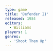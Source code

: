 ```yaml
---
type: game
title: 'Defender II'
released: 1984
editors: 
  - Williams
players: 1
genres:
  - 'Shoot Them Up'
---
```

